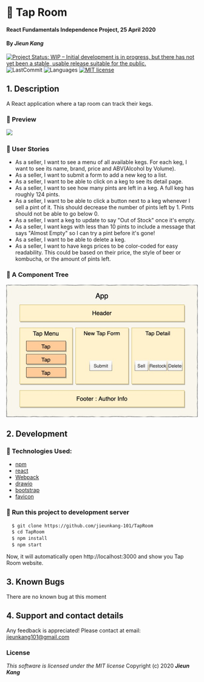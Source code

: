 # :beer: Tap Room

#### React Fundamentals Independence Project, 25 April 2020

#### By **_Jieun Kang_**
[![Project Status: WIP – Initial development is in progress, but there has not yet been a stable, usable release suitable for the public.](https://www.repostatus.org/badges/latest/wip.svg)](https://www.repostatus.org/#wip)
![LastCommit](https://img.shields.io/github/last-commit/jieunkang-101/TapRoom)
![Languages](https://img.shields.io/github/languages/top/jieunkang-101/TapRoom)
[![MIT license](https://img.shields.io/badge/License-MIT-orange.svg)](https://lbesson.mit-license.org/)


## 1. Description
A React application where a tap room can track their kegs.

### :small_orange_diamond: Preview
<img src="src/img/tap-room-screenshot.gif" width="600px" />

### :small_orange_diamond: User Stories
  * As a seller, I want to see a menu of all available kegs. For each keg, I want to see its name, brand, price and ABV(Alcohol by Volume).
  * As a seller, I want to submit a form to add a new keg to a list.
  * As a seller, I want to be able to click on a keg to see its detail page.
  * As a seller, I want to see how many pints are left in a keg. A full keg has roughly 124 pints.
  * As a seller, I want to be able to click a button next to a keg whenever I sell a pint of it. This should decrease the number of pints left by 1. Pints should not be able to go below 0.
  * As a seller, I want a keg to update to say "Out of Stock" once it's empty.
  * As a seller, I want kegs with less than 10 pints to include a message that says "Almost Empty" so I can try a pint before it's gone!
  * As a seller, I want to be able to delete a keg.
  * As a seller, I want to have kegs prices to be color-coded for easy readability. This could be based on their price, the style of beer or kombucha, or the amount of pints left.

### :small_orange_diamond: A Component Tree
<img src="src/img/tap-room-diagram.jpg" alt="Application Component Tree" width= "600px" />  


## 2. Development
### :small_orange_diamond: Technologies Used:
+ [npm](https://www.npmjs.com/) 
+ [react](https://reactjs.org/) 
+ [Webpack](https://webpack.js.org/)
+ [drawio](https://app.diagrams.net/)
+ [bootstrap](https://getbootstrap.com/)
+ [favicon](https://www.favicon-generator.org/) 

### :small_orange_diamond: Run this project to development server
```bash
  $ git clone https://github.com/jieunkang-101/TapRoom
  $ cd TapRoom
  $ npm install  
  $ npm start
```
Now, it will automatically open http://localhost:3000 and show you Tap Room website.

## 3. Known Bugs
There are no known bug at this moment

## 4. Support and contact details
Any feedback is appreciated! Please contact at email: jieunkang101@gmail.com 

### License
*This software is licensed under the MIT license*
Copyright (c) 2020 **_Jieun Kang_**
